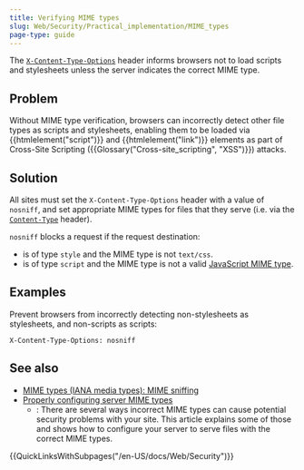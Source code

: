 ```yaml
---
title: Verifying MIME types
slug: Web/Security/Practical_implementation/MIME_types
page-type: guide
---
```


The [`X-Content-Type-Options`](/en-US/docs/Web/HTTP/Headers/X-Content-Type-Options) header informs browsers not to load scripts and stylesheets unless the server indicates the correct MIME type.

## Problem

Without MIME type verification, browsers can incorrectly detect other file types as scripts and stylesheets, enabling them to be loaded via {{htmlelement("script")}} and {{htmlelement("link")}} elements as part of Cross-Site Scripting ({{Glossary("Cross-site_scripting", "XSS")}}) attacks.

## Solution

All sites must set the `X-Content-Type-Options` header with a value of `nosniff`, and set appropriate MIME types for files that they serve (i.e. via the [`Content-Type`](/en-US/docs/Web/HTTP/Headers/Content-Type) header).

`nosniff` blocks a request if the request destination:

- is of type `style` and the MIME type is not `text/css`.
- is of type `script` and the MIME type is not a valid [JavaScript MIME type](/en-US/docs/Web/HTTP/Basics_of_HTTP/MIME_types#textjavascript).

## Examples

Prevent browsers from incorrectly detecting non-stylesheets as stylesheets, and non-scripts as scripts:

```http
X-Content-Type-Options: nosniff
```

## See also

- [MIME types (IANA media types): MIME sniffing](/en-US/docs/Web/HTTP/Basics_of_HTTP/MIME_types#mime_sniffing)
- [Properly configuring server MIME types](/en-US/docs/Learn/Server-side/Configuring_server_MIME_types)
  - : There are several ways incorrect MIME types can cause potential security problems with your site. This article explains some of those and shows how to configure your server to serve files with the correct MIME types.

{{QuickLinksWithSubpages("/en-US/docs/Web/Security")}}
